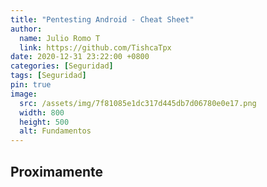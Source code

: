 ```yaml
---
title: "Pentesting Android - Cheat Sheet"
author: 
  name: Julio Romo T
  link: https://github.com/TishcaTpx
date: 2020-12-31 23:22:00 +0800
categories: [Seguridad]
tags: [Seguridad]
pin: true
image:
  src: /assets/img/7f81085e1dc317d445db7d06780e0e17.png
  width: 800
  height: 500
  alt: Fundamentos
---
```


## Proximamente
